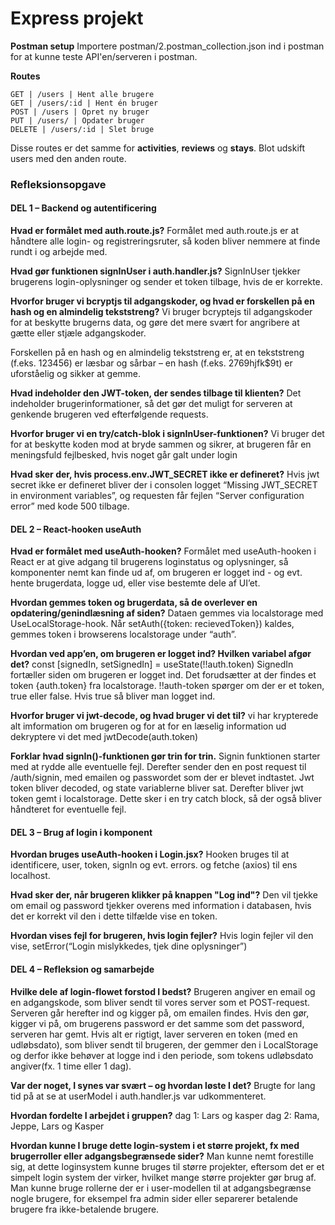 # Express projekt

**Postman setup**
Importere postman/2.postman_collection.json ind i postman for at kunne teste API'en/serveren i postman.

**Routes**

```
GET | /users | Hent alle brugere
GET | /users/:id | Hent én bruger
POST | /users | Opret ny bruger
PUT | /users/ | Opdater bruger
DELETE | /users/:id | Slet bruge
```

Disse routes er det samme for **activities**, **reviews** og **stays**. Blot udskift users med den anden route.

### Refleksionsopgave

#### DEL 1 – Backend og autentificering

**Hvad er formålet med auth.route.js?**
Formålet med auth.route.js er at håndtere alle login- og registreringsruter, så koden bliver nemmere at finde rundt i og arbejde med.

**Hvad gør funktionen signInUser i auth.handler.js?**
SignInUser tjekker brugerens login-oplysninger og sender et token tilbage, hvis de er korrekte.

**Hvorfor bruger vi bcryptjs til adgangskoder, og hvad er forskellen på en hash og en almindelig tekststreng?**
Vi bruger bcryptejs til adgangskoder for at beskytte brugerns data, og gøre det mere svært for angribere at gætte eller stjæle adgangskoder.

Forskellen på en hash og en almindelig tekststreng er, at en tekststreng (f.eks. 123456) er læsbar og sårbar – en hash (f.eks. $2769$hjfk$9t) er uforståelig og sikker at gemme.

**Hvad indeholder den JWT-token, der sendes tilbage til klienten?**
Det indeholder brugerinformationer, så det gør det muligt for serveren at genkende brugeren ved efterfølgende requests.

**Hvorfor bruger vi en try/catch-blok i signInUser-funktionen?**
Vi bruger det for at beskytte koden mod at bryde sammen og sikrer, at brugeren får en meningsfuld fejlbesked, hvis noget går galt under login

**Hvad sker der, hvis process.env.JWT_SECRET ikke er defineret?**
Hvis jwt secret ikke er defineret bliver der i consolen logget “Missing JWT_SECRET in environment variables”, og requesten får fejlen “Server configuration error” med kode 500 tilbage.

#### DEL 2 – React-hooken useAuth

**Hvad er formålet med useAuth-hooken?**
Formålet med useAuth-hooken i React er at give adgang til brugerens loginstatus og oplysninger, så komponenter nemt kan finde ud af, om brugeren er logget ind - og evt. hente brugerdata, logge ud, eller vise bestemte dele af UI’et.

**Hvordan gemmes token og brugerdata, så de overlever en
opdatering/genindlæsning af siden?**
Dataen gemmes via localstorage med UseLocalStorage-hook. Når setAuth({token: recievedToken}) kaldes, gemmes token i browserens localstorage under “auth”.

**Hvordan ved app’en, om brugeren er logget ind? Hvilken variabel afgør det?**
const [signedIn, setSignedIn] = useState(!!auth.token) SignedIn fortæller siden om brugeren er logget ind. Det forudsætter at der findes et token {auth.token} fra localstorage. !!auth-token spørger om der er et token, true eller false. Hvis true så bliver man logget ind.

**Hvorfor bruger vi jwt-decode, og hvad bruger vi det til?**
vi har krypterede alt imformation om brugeren og for at for en læselig information ud dekryptere vi det med jwtDecode(auth.token)

**Forklar hvad signIn()-funktionen gør trin for trin.**
Signin funktionen starter med at rydde alle eventuelle fejl. Derefter sender den en post request til /auth/signin, med emailen og passwordet som der er blevet indtastet. Jwt token bliver decoded, og state variablerne bliver sat. Derefter bliver jwt token gemt i localstorage. Dette sker i en try catch block, så der også bliver håndteret for eventuelle fejl.

#### DEL 3 – Brug af login i komponent

**Hvordan bruges useAuth-hooken i Login.jsx?**
Hooken bruges til at identificere, user, token, signIn og evt. errors. og fetche (axios) til ens localhost.

**Hvad sker der, når brugeren klikker på knappen "Log ind"?**
Den vil tjekke om email og password tjekker overens med information i databasen, hvis det er korrekt vil den i dette tilfælde vise en token.

**Hvordan vises fejl for brugeren, hvis login fejler?**
Hvis login fejler vil den vise, setError(“Login mislykkedes, tjek dine oplysninger”)

#### DEL 4 – Refleksion og samarbejde

**Hvilke dele af login-flowet forstod I bedst?**
Brugeren angiver en email og en adgangskode, som bliver sendt til vores server som et POST-request. Serveren går herefter ind og kigger på, om emailen findes. Hvis den gør, kigger vi på, om brugerens password er det samme som det password, serveren har gemt. Hvis alt er rigtigt, laver serveren en token (med en udløbsdato), som bliver sendt til brugeren, der gemmer den i LocalStorage og derfor ikke behøver at logge ind i den periode, som tokens udløbsdato angiver(fx. 1 time eller 1 dag).

**Var der noget, I synes var svært – og hvordan løste I det?**
Brugte for lang tid på at se at userModel i auth.handler.js var udkommenteret.

**Hvordan fordelte I arbejdet i gruppen?**
dag 1: Lars og kasper
dag 2: Rama, Jeppe, Lars og Kasper

**Hvordan kunne I bruge dette login-system i et større projekt, fx med brugerroller eller adgangsbegrænsede sider?**
Man kunne nemt forestille sig, at dette loginsystem kunne bruges til større projekter, eftersom det er et simpelt login system der virker, hvilket mange større projekter gør brug af. Man kunne bruge rollerne der er i user-modellen til at adgangsbegrænse nogle brugere, for eksempel fra admin sider eller separerer betalende brugere fra ikke-betalende brugere.
